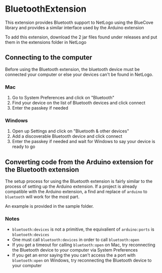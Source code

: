 # BluetoothExtension
This extension provides Bluetooth support to NetLogo using the BlueCove library and provides a similar interface used by the Arduino extension

To add this extension, download the 2 jar files found under releases and put them in the extensions folder in NetLogo

## Connecting to the computer
Before using the Bluetooth extension, the bluetooth device must be connected your computer or else your devices can't be found in NetLogo.
### Mac
1. Go to System Preferences and click on "Bluetooth"
2. Find your device on the list of Bluetooth devices and click connect
3. Enter the passkey if needed
### Windows
1. Open up Settings and click on "Bluetooth & other devices"
2. Add a discoverable Bluetooth device and click connect
3. Enter the passkey if needed and wait for Windows to say your device is ready to go

## Converting code from the Arduino extension for the Bluetooth extension 
The setup process for using the Bluetooth extension is fairly similar to the process of setting up the Arduino extension. If a project is already compatible with the Arduino extension, a find and replace of `arduino` to `bluetooth` will work for the most part.

An example is provided in the sample folder.

### Notes
* `bluetooth:devices` is not a primitive, the equivalient of `arduino:ports` is `bluetooth:devices`
* One must call `bluetooth:devices` in order to call `bluetooth:open` 
* If you get a timeout for calling `bluetooth:open` on Mac, try reconnecting the Bluetooth device to your computer via System Preferences
* If you get an error saying the you can't access the a port with `bluetooth:open` on Windows, try reconnecting the Bluetooth device to your computer